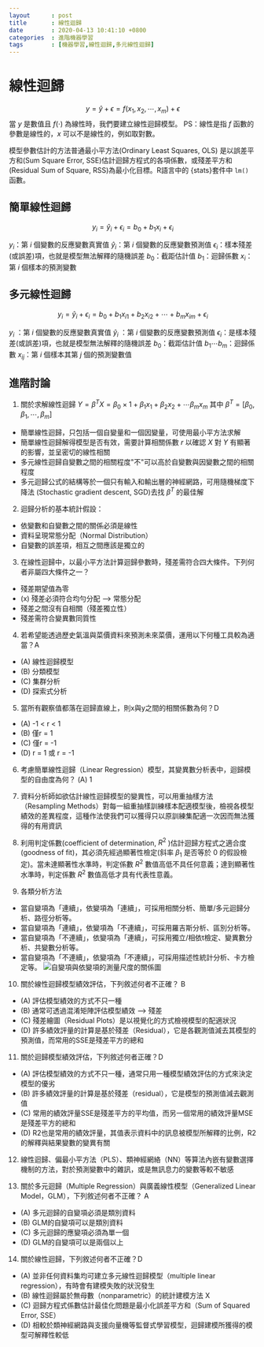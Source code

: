 ```yaml
---
layout      : post
title       : 線性迴歸
date        : 2020-04-13 10:41:10 +0800
categories  : 進階機器學習
tags        : [機器學習,線性迴歸,多元線性迴歸]
---
```


# 線性迴歸
$$y = \hat{y}+\epsilon = f(x_1,x_2,\cdots,x_m) + \epsilon$$
當 $y$ 是數值且 $f(\cdot)$ 為線性時，我們要建立線性迴歸模型。
PS：線性是指  $f$ 函數的參數是線性的，$x$ 可以不是線性的，例如取對數。

模型參數估計的方法普通最小平方法(Ordinary Least Squares, OLS) 是以誤差平方和(Sum Square Error, SSE)估計迴歸方程式的各項係數，或殘差平方和(Residual Sum of Square, RSS)為最小化目標。R語言中的 \{stats\}套件中 `lm()` 函數。

## 簡單線性迴歸
$$ y_i=\hat{y}_i+\epsilon_i = b_0 + b_1 x_{i} +\epsilon_i$$

$y_i$：第 $i$ 個變數的反應變數真實值
$\hat{y}_i$：第 $i$ 個變數的反應變數預測值
$\epsilon_i$：樣本殘差(或誤差)項，也就是模型無法解釋的隨機誤差
$b_0$：截距估計值
$b_1$：迴歸係數
$x_i$：第 $i$ 個樣本的預測變數

## 多元線性迴歸
$$ y_i =\hat{y}_i+\epsilon_i=b_0+b_1x_{i1}+b_2x_{i2}+ \cdots+b_mx_{im}+\epsilon_i $$

$y_i$ ：第 $i$ 個變數的反應變數真實值
$\hat{y}_i$ ：第 $i$ 個變數的反應變數預測值
$\epsilon_i$：是樣本殘差(或誤差)項，也就是模型無法解釋的隨機誤差
$b_0$：截距估計值
$b_1 \cdots b_m$：迴歸係數
$x_{ij}$：第 $i$ 個樣本其第 $j$ 個的預測變數值

## 進階討論
1. 關於求解線性迴歸 $Y= β^{T} X = β_0 \times  1+ β_1 x_1 + β _2 x_2 + \cdots β_m x_m$ 其中 $β^{T} = [ β_0, β_1 , \cdots , β_m ]$
- 簡單線性迴歸，只包括一個自變量和一個因變量，可使用最小平方法求解
- 簡單線性迴歸解得模型是否有效，需要計算相關係數 $r$ 以確認 $X$ 對 $Y$ 有顯著的影響，並呈密切的線性相關
- 多元線性迴歸自變數之間的相關程度"不"可以高於自變數與因變數之間的相關程度
- 多元迴歸公式的結構等於一個只有輸入和輸出層的神經網路，可用隨機梯度下降法 (Stochastic gradient descent, SGD)去找 $β^{T}$ 的最佳解

2. 迴歸分析的基本統計假設：
- 依變數和自變數之間的關係必須是線性
- 資料呈現常態分配（Normal Distribution）
- 自變數的誤差項，相互之間應該是獨立的

3. 在線性迴歸中，以最小平方法計算迴歸參數時，殘差需符合四大條件。下列何者非屬四大條件之一？
- 殘差期望值為零
- (x) 殘差必須符合均勻分配 --> 常態分配
- 殘差之間沒有自相關（殘差獨立性）
- 殘差需符合變異數同質性

4. 若希望能透過歷史氣溫與菜價資料來預測未來菜價，運用以下何種工具較為適當？A
- (A) 線性迴歸模型
- (B) 分類模型
- (C) 集群分析
- (D) 探索式分析

5. 當所有觀察值都落在迴歸直線上，則x與y之間的相關係數為何？D
- (A) -1 < r < 1
- (B) 僅r = 1
- (C) 僅r = -1
- (D) r = 1 或 r = -1

6. 考慮簡單線性迴歸（Linear Regression）模型，其變異數分析表中，迴歸模型的自由度為何？ (A) 1

7. 資料分析師如欲估計線性迴歸模型的變異性，可以用重抽樣方法（Resampling Methods）對每一組重抽樣訓練樣本配適模型後，檢視各模型績效的差異程度，這種作法使我們可以獲得只以原訓練集配適一次因而無法獲得的有用資訊

8. 利用判定係數(coefficient of determination, $R^2$ )估計迴歸方程式之適合度(goodness of fit)，其必須先經過顯著性檢定(斜率 $\beta_1$ 是否等於 0 的假設檢定)。當未達顯著性水準時，判定係數 $R^2$ 數值高低不具任何意義；達到顯著性水準時，判定係數 $R^2$ 數值高低才具有代表性意義。

9. 各類分析方法
- 當自變項為「連續」，依變項為「連續」，可採用相關分析、簡單/多元迴歸分析、路徑分析等。
- 當自變項為「連續」，依變項為「不連續」，可採用羅吉斯分析、區別分析等。
- 當自變項為「不連續」，依變項為「連續」，可採用獨立/相依t檢定、變異數分析、共變數分析等。
- 當自變項為「不連續」，依變項為「不連續」，可採用描述性統計分析、卡方檢定等。
![自變項與依變項的測量尺度的關係圖](scale2-1.png)

10. 關於線性迴歸模型績效評估，下列敘述何者不正確？ B
- (A) 評估模型績效的方式不只一種
- (B) 通常可透過混淆矩陣評估模型績效 --> 殘差
- (C) 殘差繪圖（Residual Plots）是以視覺化的方式檢視模型的配適狀況
- (D) 許多績效評量的計算是基於殘差（Residual），它是各觀測值減去其模型的預測值，而常用的SSE是殘差平方的總和

11. 關於迴歸模型績效評估，下列敘述何者正確？D
- (A) 評估模型績效的方式不只一種，通常只用一種模型績效評估的方式來決定模型的優劣
- (B) 許多績效評量的計算是基於殘差（residual），它是模型的預測值減去觀測值
- (C) 常用的績效評量SSE是殘差平方的平均值，而另一個常用的績效評量MSE是殘差平方的總和
- (D) R2也是常用的績效評量，其值表示資料中的訊息被模型所解釋的比例，R2的解釋與結果變數的變異有關

12. 線性迴歸、偏最小平方法（PLS）、類神經網絡（NN）等算法內嵌有變數選擇機制的方法，對於預測變數中的雜訊，或是無訊息力的變數等較不敏感

13. 關於多元迴歸（Multiple Regression）與廣義線性模型（Generalized Linear Model，GLM），下列敘述何者不正確？ A
- (A) 多元迴歸的自變項必須是類別資料
- (B) GLM的自變項可以是類別資料
- (C) 多元迴歸的應變項必須為單一個
- (D) GLM的自變項可以是兩個以上

14. 關於線性迴歸，下列敘述何者不正確？D
- (A) 並非任何資料集均可建立多元線性迴歸模型（multiple linear regression），有時會有建模失敗的狀況發生
- (B) 線性迴歸屬於無母數（nonparametric）的統計建模方法 X
- (C) 迴歸方程式係數估計最佳化問題是最小化誤差平方和（Sum of Squared Error, SSE）
- (D) 相較於類神經網路與支援向量機等監督式學習模型，迴歸建模所獲得的模型可解釋性較低
